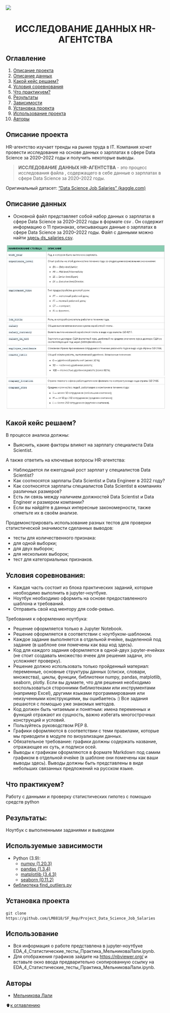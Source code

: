 ![](./images/Title.png)


# <center> ИССЛЕДОВАНИЕ ДАННЫХ HR-АГЕНТСТВА </center>


## Оглавление
1. [Описание проекта](#Описание-проекта)
2. [Описание данных](#Описание-данных)
3. [Какой кейс решаем?](#Какой-кейс-решаем?)
4. [Условия соревнования](#Условия-соревнования)
5. [Что практикуем?](#Что-практикуем?)
6. [Результаты](#Результаты)
7. [Зависимости](#Зависимости)
8. [Установка проекта](#Установка-проекта)
9. [Использование проекта](#Использование-проекта)
10. [Авторы](#Авторы)

## Описание проекта

HR-агентство изучает тренды на рынке труда в IT. Компания хочет провести исследование на основе данных о зарплатах в сфере Data Science за 2020–2022 годы и получить некоторые выводы.

> **ИССЛЕДОВАНИЕ ДАННЫХ HR-АГЕНТСТВА** -  это процесс исследования файла , содержащего в себе данные о зарплатах в сфере Data Science за 2020–2022 годы.

Оригинальный датасет: [“Data Science Job Salaries” (kaggle.com)](https://www.kaggle.com/datasets/ruchi798/data-science-job-salaries)

## Описание данных

* Основной файл представляет собой набор данных о зарплатах в сфере Data Science за 2020–2022 годы в формате csv .
Он содержит информацию о 11 признаках, описывающих данные о зарплатах в сфере Data Science за 2020–2022 годы. Файл с данными можно найти [здесь ds_salaries.csv](https://drive.google.com/file/d/1nLQzNJf6X-aYAYrE78YVziyfdv5v0uIj/view?usp=sharing).

![](./images/DS1.png)
![](./images/DS2.png)

## Какой кейс решаем?
 
В процессе анализа должны:

* Выяснить, какие факторы влияют на зарплату специалиста Data Scientist.

А также ответить на ключевые вопросы HR-агентства:

* Наблюдается ли ежегодный рост зарплат у специалистов Data Scientist?
* Как соотносятся зарплаты Data Scientist и Data Engineer в 2022 году?
* Как соотносятся зарплаты специалистов Data Scientist в компаниях различных размеров?
* Есть ли связь между наличием должностей Data Scientist и Data Engineer и размером компании?
* Если вы найдёте в данных интересные закономерности, также отметьте их в своём анализе.

Продемонстрировать использование разных тестов для проверки статистической значимости сделанных выводов:

* тесты для количественного признака:
* для одной выборки;
* для двух выборок;
* для нескольких выборок;
* тест для категориальных признаков.

## Условия соревнования:

* Каждая часть состоит из блока практических заданий, которые необходимо выполнить в jupyter-ноутбуке.
* Ноутбук необходимо оформить на основе предоставленного шаблона и требований.
* Отправить свой код ментору для code-ревью.

Требования к оформлению ноутбука:

* Решение оформляется только в Jupyter Notebook.
* Решение оформляется в соответствии с ноутбуком-шаблоном.
* Каждое задание выполняется в отдельной ячейке, выделенной под задание (в шаблоне они помечены как ваш код здесь).
* Код для каждого задания оформляется в одной-двух jupyter-ячейках (не стоит создавать множество ячеек для решения задачи, это усложняет проверку).
* Решение должно использовать только пройденный материал: переменные, основные структуры данных (списки, словари, множества), циклы, функции, библиотеки numpy, pandas, matplotlib, seaborn, plotly. Если вы думаете, что для решения необходимо воспользоваться сторонними библиотеками или инструментами (например Excel), другими языками программирования или неизученными конструкциями, вы ошибаетесь :) Все задания решаются с помощью уже знакомых методов.
* Код должен быть читаемым и понятным: имена переменных и функций отражают их сущность, важно избегать многострочных конструкций и условий.
* Пользуйтесь руководством PEP 8.
* Графики оформляются в соответствии с теми правилами, которые мы приводили в модуле по визуализации данных.
* Обязательное требование: графики должны содержать название, отражающее их суть, и подписи осей.
* Выводы к графикам оформляются в формате Markdown под самим графиком в отдельной ячейке (в шаблоне они помечены как ваши выводы здесь). Выводы должны быть представлены в виде небольших связанных предложений на русском языке.

## Что практикуем?

Работу с данными и проверку статистических гипотез с помощью средств python

## Результаты:

Ноутбук с выполненными заданиями и выводами

## Используемые зависимости
* Python (3.9):
    * [numpy (1.20.3)](https://numpy.org)
    * [pandas (1.3.4)](https://pandas.pydata.org)
    * [matplotlib (3.4.3)](https://matplotlib.org)
    * [seaborn (0.11.2)](https://seaborn.pydata.org)
* [библиотека find_outliers.py](https://github.com/LM8818/SF_Rep/tree/master/Project_Resume_Analysis/outliers_lib/README.md/#Огравление)
 
## Установка проекта
```
git clone https://github.com/LM8818/SF_Rep/Project_Data_Science_Job_Salaries
```
## Использование
* Вся информация о работе представлена в jupyter-ноутбуке EDA_4_Статистические_тесты_Практика_МельниковаЛали.ipynb.
* Для отображения графиков зайдите на https://nbviewer.org/ и вставьте окно ввода предварительно скопированную ссылку на  EDA_4_Статистические_тесты_Практика_МельниковаЛали.ipynb.

## Авторы

* [Мельникова Лали](https://t.me/melniklaly)

 

:arrow_up:[к оглавлению](https://github.com/LM8818/SF_Rep/tree/master/Project_Data_Science_Job_Salaries/readme.md)
